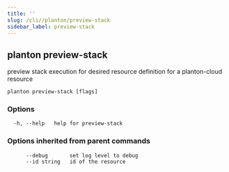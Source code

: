 ```yaml
---
title: ''
slug: /cli//planton/preview-stack
sidebar_label: preview-stack
---
```

## planton preview-stack

preview stack execution for desired resource definition for a planton-cloud resource

```
planton preview-stack [flags]
```

### Options

```
  -h, --help   help for preview-stack
```

### Options inherited from parent commands

```
      --debug       set log level to debug
      --id string   id of the resource
```

